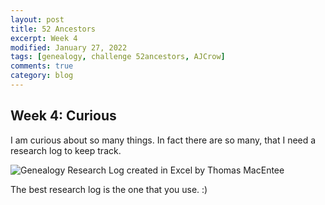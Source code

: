 ```yaml
---
layout: post
title: 52 Ancestors
excerpt: Week 4
modified: January 27, 2022
tags: [genealogy, challenge 52ancestors, AJCrow]
comments: true
category: blog
---
```


## Week 4: Curious

I am curious about so many things.
In fact there are so many, that I need a research log to keep track.

![Genealogy Research Log created in Excel by Thomas MacEntee](https://docs.google.com/spreadsheets/d/1PAADC5XkLINPktjuacfxr0f6RcL_C0DO_3g-d8bhzWQ/edit#gid=1096784801  "Research Log")

The best research log is the one that you use. :)
